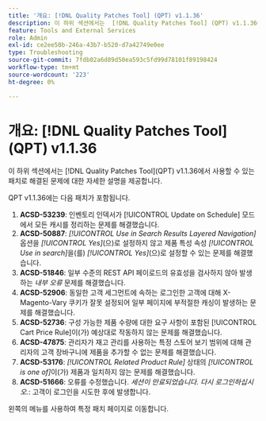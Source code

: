 ```yaml
---
title: '개요: [!DNL Quality Patches Tool] (QPT) v1.1.36'
description: 이 하위 섹션에서는  [!DNL Quality Patches Tool] (QPT) v1.1.36에서 사용할 수 있는 패치로 해결된 문제에 대한 자세한 설명을 제공합니다.
feature: Tools and External Services
role: Admin
exl-id: ce2ee50b-246a-43b7-b520-d7a42749e0ee
type: Troubleshooting
source-git-commit: 7fdb02a6d89d50ea593c5fd99d78101f89198424
workflow-type: tm+mt
source-wordcount: '223'
ht-degree: 0%

---
```


# 개요: [!DNL Quality Patches Tool]&#x200B;(QPT) v1.1.36

이 하위 섹션에서는 [!DNL Quality Patches Tool]&#x200B;(QPT) v1.1.36에서 사용할 수 있는 패치로 해결된 문제에 대한 자세한 설명을 제공합니다.

QPT v1.1.36에는 다음 패치가 포함됩니다.

1. **ACSD-53239**: 인벤토리 인덱서가 [!UICONTROL Update on Schedule] 모드에서 모든 캐시를 정리하는 문제를 해결했습니다.
1. **ACSD-50887**: *[!UICONTROL Use in Search Results Layered Navigation]* 옵션을 *[!UICONTROL Yes]*(으)로 설정하지 않고 제품 특성 속성 *[!UICONTROL Use in search]*&#x200B;을(를) *[!UICONTROL Yes]*(으)로 설정할 수 있는 문제를 해결했습니다.
1. **ACSD-51846**: 일부 수준의 REST API 페이로드의 유효성을 검사하지 않아 발생하는 *내부 오류* 문제를 해결했습니다.
1. **ACSD-52906**: 동일한 고객 세그먼트에 속하는 로그인한 고객에 대해 X-Magento-Vary 쿠키가 잘못 설정되어 일부 페이지에 부적절한 캐싱이 발생하는 문제를 해결했습니다.
1. **ACSD-52736**: 구성 가능한 제품 수량에 대한 요구 사항이 포함된 [!UICONTROL Cart Price Rule]이(가) 예상대로 작동하지 않는 문제를 해결했습니다.
1. **ACSD-47875**: 관리자가 재고 관리를 사용하는 특정 스토어 보기 범위에 대해 관리자의 고객 장바구니에 제품을 추가할 수 없는 문제를 해결했습니다.
1. **ACSD-53176**: *[!UICONTROL Related Product Rule]* 상태의 *[!UICONTROL is one of]*&#x200B;이(가) 제품과 일치하지 않는 문제를 해결했습니다.
1. **ACSD-51666**: 오류를 수정했습니다. *세션이 만료되었습니다. 다시 로그인하십시오.*: 고객이 로그인을 시도한 후에 발생합니다.

왼쪽의 메뉴를 사용하여 특정 패치 페이지로 이동합니다.
